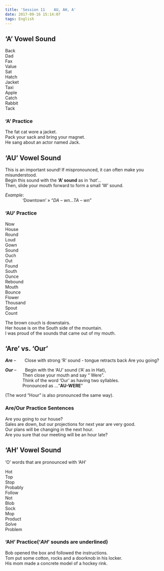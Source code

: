 ```yaml
---
title: 'Session 11    AU, AH, A'
date: 2017-09-16 15:14:07
tags: English
---
```


## ‘A’ Vowel Sound
Back  
Dad  
Fax  
Value  
Sat  
Hatch  
Jacket  
Taxi  
Apple  
Catch  
Rabbit  
Tack

### ‘A’ Practice
The fat cat wore a jacket.  
Pack your sack and bring your magnet.   
He sang about an actor named Jack.

## ‘AU’ Vowel Sound
This is an important sound!  If mispronounced, it can often make you 
misunderstood.  
Begin this sound with the **‘A’ sound** as in ‘*hat*’…  
Then, slide your mouth forward to form a small ‘W’ sound.

*Example*:  
&emsp;&emsp;&emsp;&emsp;‘Downtown’ »  “*DA – wn…TA – wn*”

### ‘AU’ Practice
Now  
House  
Round  
Loud  
Gown  
Sound  
Ouch  
Out  
Found  
South  
Ounce  
Rebound  
Mouth  
Bounce  
Flower  
Thousand  
Spout  
Count

The brown couch is downstairs.  
Her house is on the South side of the mountain.  
I was proud of the sounds that came out of my mouth.

## ‘Are’ vs. ‘Our’
**_Are_** –&emsp;&emsp;Close with strong ‘R’ sound - tongue retracts back
Are you going?  

**_Our_** –&emsp;&emsp;Begin with the ‘AU’ sound (‘A’ as in Hat),  
&emsp;&emsp;&emsp;&emsp;Then close your mouth and say “ Were”.  
&emsp;&emsp;&emsp;&emsp;Think of the word ‘Our’ as having two syllables.  
&emsp;&emsp;&emsp;&emsp;Pronounced as …“**AU-WERE**”

(The word “Hour” is also pronounced the same way).

### Are/Our Practice Sentences
Are you going to our house?  
Sales are down, but our projections for next year are very good.  
Our plans will be changing in the next hour.  
Are you sure that our meeting will be an hour late?

## ‘AH’ Vowel Sound
‘O’ words that are pronounced with ‘AH’  

Hot  
Top  
Stop  
Probably  
Follow  
Not  
Blob  
Sock  
Mop  
Product  
Solve  
Problem

### ‘AH’ Practice(‘*AH*’ sounds are underlined)
Bob opened the box and followed the instructions.  
Tom put some cotton, rocks and a doorknob in his locker.  
His mom made a concrete model of a hockey rink.
